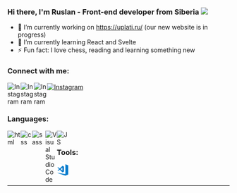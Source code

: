 ### Hi there, I'm Ruslan - Front-end developer from Siberia <img src="https://raw.githubusercontent.com/MartinHeinz/MartinHeinz/master/wave.gif" width="30px">

- 🔭 I’m currently working on <https://uplati.ru/> (our new website is in progress)
- 🌱 I’m currently learning React and Svelte
- ⚡ Fun fact: I love chess, reading and learning something new

### Connect with me:

[<img align="left" alt="Instagram" width="30px" src="https://image.flaticon.com/icons/svg/2111/2111463.svg" />][instagram]
[<img align="left" alt="Instagram" width="30px" src="https://upload.wikimedia.org/wikipedia/commons/thumb/8/82/Telegram_logo.svg/768px-Telegram_logo.svg.png" />][telegram]


[<img align="left" alt="Instagram" width="30px" src="https://cdn.icon-icons.com/icons2/1121/PNG/512/1486147202-social-media-circled-network10_79475.png" />][vk]
[<img align="center" alt="Instagram" width="30px" src="https://upload.wikimedia.org/wikipedia/commons/thumb/a/ab/Gmail_Icon.svg/1280px-Gmail_Icon.svg.png" />][mail]


<br />

### Languages:
<img align="left" alt="html" width="30px" src="https://icon-library.com/images/html5-icon/html5-icon-13.jpg" />
<img align="left" alt="css" width="26px" src="https://cdn.iconscout.com/icon/free/png-256/css3-9-1175237.png" />
<img align="left" alt="sass" width="30px" src="https://www.pngkey.com/png/full/377-3771917_scss-logo.png" />
<img align="left" alt="Visual Studio Code" width="26px" src="https://icon-library.com/images/html5-icon/html5-icon-13.jpg" />
<img align="left" alt="JS" width="26px" src="https://sujanbyanjankar.com.np/wp-content/uploads/2019/09/javascript.png" />


<br />

### Tools:

<img align="left" alt="Visual Studio Code" width="26px" src="https://raw.githubusercontent.com/github/explore/80688e429a7d4ef2fca1e82350fe8e3517d3494d/topics/visual-studio-code/visual-studio-code.png" />

<br />
<br />

---

[instagram]: https://www.instagram.com/saymurrmeow/
[telegram]: https://t.me/savinovsky_r
[vk]: https://www.vk.com/mister_misty_eye/
[mail]: savinovsky.r@gmail.com
